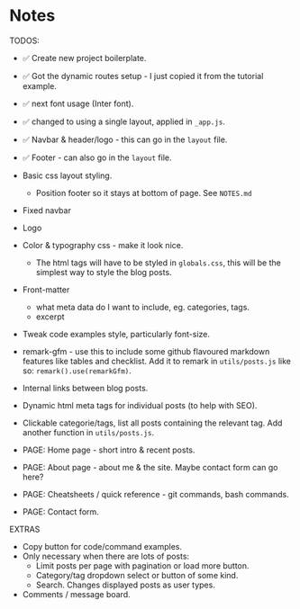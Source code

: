 # Notes

TODOS:

- ✅ Create new project boilerplate.
- ✅ Got the dynamic routes setup - I just copied it from the tutorial example.
- ✅ next font usage (Inter font).
- ✅ changed to using a single layout, applied in `_app.js`.
- ✅ Navbar & header/logo - this can go in the `layout` file.
- ✅ Footer - can also go in the `layout` file.
- Basic css layout styling.
  - Position footer so it stays at bottom of page. See `NOTES.md`
- Fixed navbar
- Logo
- Color & typography css - make it look nice.
  - The html tags will have to be styled in `globals.css`, this will be the simplest way to style the blog posts.
- Front-matter
  - what meta data do I want to include, eg. categories, tags.
  - excerpt
- Tweak code examples style, particularly font-size.
- remark-gfm - use this to include some github flavoured markdown features like tables and checklist. Add it to remark in `utils/posts.js` like so: `remark().use(remarkGfm)`.
- Internal links between blog posts.
- Dynamic html meta tags for individual posts (to help with SEO).
- Clickable categorie/tags, list all posts containing the relevant tag. Add another function in `utils/posts.js`.

- PAGE: Home page - short intro & recent posts.
- PAGE: About page - about me & the site. Maybe contact form can go here?
- PAGE: Cheatsheets / quick reference - git commands, bash commands.
- PAGE: Contact form.

EXTRAS

- Copy button for code/command examples.
- Only necessary when there are lots of posts:
  - Limit posts per page with pagination or load more button.
  - Category/tag dropdown select or button of some kind.
  - Search. Changes displayed posts as user types.
- Comments / message board.
